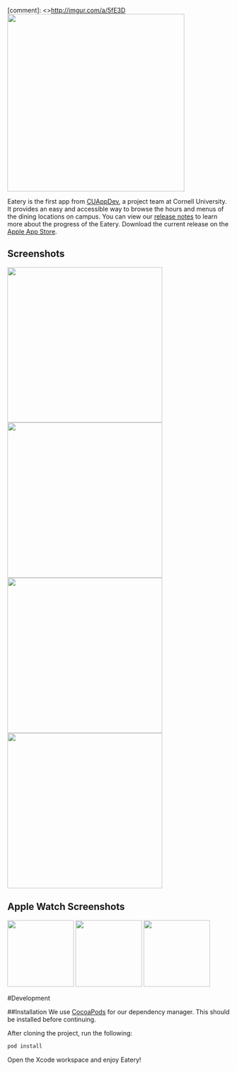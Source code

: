 [comment]: <>http://imgur.com/a/5fE3D
<img src=http://i.imgur.com/PTC7zyB.png width=400 />  

Eatery is the first app from [CUAppDev](http://cuappdev.org), a project team at Cornell University.  It provides an easy and accessible way to browse the hours and menus of the dining locations on campus. You can view our [release notes](https://docs.google.com/document/d/1wSYynvYDXpVSVbyEahlX4qFZHe-TlxOmiDCznqAtwPU/edit?usp=sharing) to learn more about the progress of the Eatery. Download the current release on the [Apple App Store](https://itunes.apple.com/us/app/id1089672962).

## Screenshots

<img src=http://i.imgur.com/ScSG0J5.png width=350 />
<img src=http://i.imgur.com/S6Ut7JV.png width=350 />
<img src=http://i.imgur.com/JqdnlUW.png width=350 />
<img src=http://i.imgur.com/FGi6oqB.png width=350 />

## Apple Watch Screenshots
<img src=http://i.imgur.com/pkeeRt8.png width=150 />
<img src=http://i.imgur.com/o2yIwec.png width=150 />
<img src=http://i.imgur.com/dsJ1ZfL.png width=150 />

#Development

##Installation
We use [CocoaPods](http://cocoapods.org) for our dependency manager. This should be installed before continuing.

After cloning the project, run the following:

```bash
pod install
```

Open the Xcode workspace and enjoy Eatery!

